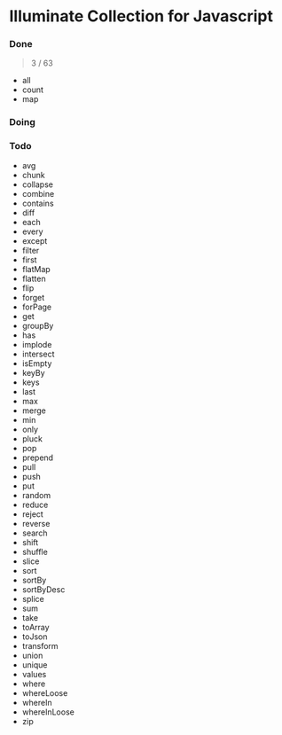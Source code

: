# Illuminate Collection for Javascript

### Done
> 3 / 63

- all
- count
- map

### Doing

### Todo
- avg
- chunk
- collapse
- combine
- contains
- diff
- each
- every
- except
- filter
- first
- flatMap
- flatten
- flip
- forget
- forPage
- get
- groupBy
- has
- implode
- intersect
- isEmpty
- keyBy
- keys
- last
- max
- merge
- min
- only
- pluck
- pop
- prepend
- pull
- push
- put
- random
- reduce
- reject
- reverse
- search
- shift
- shuffle
- slice
- sort
- sortBy
- sortByDesc
- splice
- sum
- take
- toArray
- toJson
- transform
- union
- unique
- values
- where
- whereLoose
- whereIn
- whereInLoose
- zip
